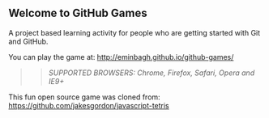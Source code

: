 ## Welcome to GitHub Games

A project based learning activity for people who are getting started with Git and GitHub.

You can play the game at: http://eminbagh.github.io/github-games/

>> _*SUPPORTED BROWSERS*: Chrome, Firefox, Safari, Opera and IE9+_

This fun open source game was cloned from: https://github.com/jakesgordon/javascript-tetris
